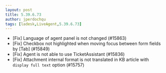 ```yaml
---
layout: post
title: 5.39.6.73
author: jperdochqu
tags: [ladesk,LiveAgent,5.39.6.73]
---
```

- [Fix] Language of agent panel is not changed (#15863)
- [Fix] Checkbox not highlighted when moving focus between form fields by [Tab] (#15849)
- [Fix] Agent is not able to use TicketAssistant (#15836)
- [Fix] Attachment internal format is not translated in KB article with `display full text` option (#15757)